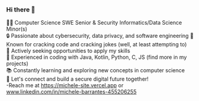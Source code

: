### Hi there 👋  


👨‍💻 Computer Science SWE Senior & Security Informatics/Data Science Minor(s)  
🔒 Passionate about cybersecurity, data privacy, and software engineering
🤣 Known for cracking code and cracking jokes (well, at least attempting to)  
🚀 Actively seeking opportunities to apply my skills  
🌟 Experienced in coding with Java, Kotlin, Python, C, JS (find more in my projects)  
📚 Constantly learning and exploring new concepts in computer science  
🔗 Let's connect and build a secure digital future together!  
-Reach me at https://michele-site.vercel.app  or www.linkedin.com/in/michele-barrantes-455206255
